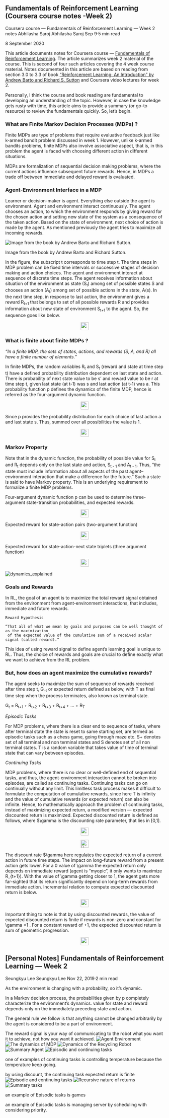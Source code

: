 ## Fundamentals of Reinforcement Learning (Coursera course notes -Week 2)
Coursera course — Fundamentals of Reinforcement Learning — Week 2 notes
Abhilasha Saroj
Abhilasha Saroj
Sep 9·5 min read

8 September 2020

[comment]: <> (<span style="font-size:1.5em;">)

This article documents notes for Coursera course — [Fundamentals of Reinforcement Learning](https://www.coursera.org/learn/fundamentals-of-reinforcement-learning/home/welcome). The article summarizes week 2 material of the course. This is second of four such articles covering the 4 week course material. Notes documented in this article are based on reading from section 3.0 to 3.3 of book [“Reinforcement Learning: An Introduction” by Andrew Barto and Richard S. Sutton](https://mitpress.mit.edu/books/reinforcement-learning-second-edition) and Coursera video lectures for week 2.

Personally, I think the course and book reading are fundamental to developing an understanding of the topic. However, in case the knowledge gets rusty with time, this article aims to provide a summary (or go-to resource) to review the fundamentals quickly. So, let’s begin.

### What are Finite Markov Decision Processes (MDPs) ?

Finite MDPs are type of problems that require evaluative feedback just like k-armed bandit problem discussed in week 1. However, unlike k-armed bandits problems, finite MDPs also involve associative aspect, that is, in this problem the agent is faced with choosing different action in different situations.

MDPs are formalization of sequential decision making problems, where the current actions influence subsequent future rewards. Hence, in MDPs a trade off between immediate and delayed reward is evaluated.

### Agent-Environment Interface in a MDP

Learner or decision-maker is agent. Everything else outside the agent is environment. Agent and environment interact continuously. The agent chooses an action, to which the environment responds by giving reward for the chosen action and setting new state of the system as a consequence of the taken action. Based on the state of environment, next choice of action is made by the agent. As mentioned previously the agent tries to maximize all incoming rewards.

![Image from the book by Andrew Barto and Richard Sutton.](pngs/C1_W2_agent_environment.jpeg)

Image from the book by Andrew Barto and Richard Sutton.

In the figure, the subscript t corresponds to time step t. The time steps in MDP problem can be fixed time intervals or successive stages of decision making and action choices. The agent and environment interact at sequence of discrete time steps. The agent receives information about situation of the environment as state (S<sub>t</sub>) among set of possible states S and chooses an action (A<sub>t</sub>) among set of possible actions in the state, A(s). In the next time step, in response to last action, the environment gives a reward R<sub>t+1</sub> that belongs to set of all possible rewards R and provides information about new state of environment S<sub>t+1</sub> to the agent. So, the sequence goes like below.

<p align="center">
    <img height="25px" src="https://render.githubusercontent.com/render/math?math=S_{0}, A_{0}, R_{1}, S_{1}, A_{1}, R_{2}, S_{2}, A_{2}, R_{3},...">
</p>

### What is finite about finite MDPs ?

_“In a finite MDP, the sets of states, actions, and rewards (S, A, and R) all have a finite number of elements.”_

In finite MDPs, the random variables R<sub>t</sub> and S<sub>t</sub> (reward and state at time step t) have a defined probability distribution dependent on last state and action. There is probability of next state value to be s’ and reward value to be r at time step t, given last state (at t-1) was s and last action (at t-1) was a. This probability function p defines the dynamics of the finite MDP, hence is referred as the four-argument dynamic function.

<p align="center">
    <img height="25px" src="https://render.githubusercontent.com/render/math?math=p(s',r|s,a) = Pr[S_{t}=s', R_{t}=r|S_{t-1}=s, A_{t-1}=a]">
</p>

Since p provides the probability distribution for each choice of last action a and last state s. Thus, summed over all possibilities the value is 1.

<p align="center">
    <img height="25px" src="https://render.githubusercontent.com/render/math?math=\sum_{s'\in S}\sum_{r\in R}p(s',r|s,a) = 1, \forall s\in S, r\in R">
</p>

### Markov Property

Note that in the dynamic function, the probability of possible value for S<sub>t</sub> and R<sub>t</sub> depends only on the last state and action, S<sub>t - 1</sub> and A<sub>t - 1</sub>. Thus, “the state must include information about all aspects of the past agent–environment interaction that make a difference for the future.” Such a state is said to have Markov property. This is an underlying requirement to formalize a finite MDP problems.

Four-argument dynamic function p can be used to determine three-argument state-transition probabilities, and expected rewards.

<p align="center">
    <img height="25px" src="https://render.githubusercontent.com/render/math?math=p(s'|s, a) = Pr [{S_{t} =s'|S_{t-1}=s, A_{t-1}=a}] = \sum_{r\in R}p(s',r|s,a)">
</p>

Expected reward for state-action pairs (two-argument function)

<p align="center">
    <img height="25px" src="https://render.githubusercontent.com/render/math?math=r(s,a) = E[R_{t} = r| S_{t-1} = s, A_{t-1} = a] = \sum_{r \in R} r \sum_{s' \in S} p(s',r|s,a)">
</p>

Expected reward for state-action-next state triplets (three argument function)

<p align="center">
    <img height="25px" src="https://render.githubusercontent.com/render/math?math=r(s, a, s') = E[R_{t}|S_{t} = s', S_{t-1} = s, A_{t-1} = a] = \sum_{r \in R} r \frac{p(s', r|s, a)}{p(s'|s,a)}">
</p>


![dynamics_explained](pngs/C1_W2_basic_equations.png)


### Goals and Rewards

In RL, the goal of an agent is to maximize the total reward signal obtained from the environment from agent-environment interactions, that includes, immediate and future rewards.

    Reward Hypothesis

    “That all of what we mean by goals and purposes can be well thought of as the maximization 
     of the expected value of the cumulative sum of a received scalar signal (called reward).”

This idea of using reward signal to define agent’s learning goal is unique to RL. Thus, the choice of rewards and goals are crucial to define exactly what we want to achieve from the RL problem.

### But, how does an agent maximize the cumulative rewards?

The agent seeks to maximize the sum of sequence of rewards received after time step t, G_<sub>t</sub> or expected return defined as below, with T as final time step when the process terminates, also known as terminal state.

G<sub>t</sub> = R<sub>t+1</sub> + R<sub>t+2</sub> + R<sub>t+3</sub> + R<sub>t+4</sub> + ... + R<sub>T</sub>

[comment]: <> (<p align="center">)

[comment]: <> (    <img height="25px" src="https://render.githubusercontent.com/render/math?math=G_{t} = R_{t+1} \\+ R_{t+2} \\+ R_{t+3} \\+ R_{t+4} \\+ ... \\+ R_{T}">)

[comment]: <> (</p>)

_Episodic Tasks_

For MDP problems, where there is a clear end to sequence of tasks, where after terminal state the state is reset to same starting set, are termed as episodic tasks such as a chess game, going through maze etc. S+ denotes set of all terminal and non terminal states and S denotes set of all non terminal states. T is a random variable that takes value of time of terminal state that can vary between episodes.

_Continuing Tasks_

MDP problems, where there is no clear or well-defined end of sequential tasks, and thus, the agent-environment interaction cannot be broken into episodes, are called as continuing tasks. Continuing tasks can go on continually without any limit. This limitless task process makes it difficult to formulate the computation of cumulative rewards, since here T is infinity and the value of cumulative rewards (or expected return) can also be infinite. Hence, to mathematically approach the problem of continuing tasks, instead of maximizing expected return, a modified version — expected discounted return is maximized. Expected discounted return is defined as follows, where $\gamma is the discounting rate parameter, that lies in [0,1].

[comment]: <> (<p align="center">)

[comment]: <> (    <img height="25px" src="https://render.githubusercontent.com/render/math?math=G_{t} = R_{t+1} + \gamma R_{t+2} + \gamma^2 R_{t+3} + \gamma^3 R_{t+4}+...= \sum_{k}^{\infin} \gamma^{k} R_{t+k+1}">)

[comment]: <> (</p>)

<p align="center">
    <img height="25px" src="https://render.githubusercontent.com/render/math?math=G_{t} = \sum_{k}^{\infin} \gamma^{k} R_{t+k+1}">
</p>

<p align="center">
    <img height="25px" src="https://latex.codecogs.com/svg.latex?\Large&space;x=\frac{-b\pm\sqrt{b^2-4ac}}{2a}" title="\Large x=\frac{-b\pm\sqrt{b^2-4ac}}{2a}" /> 
</p>

The discount rate $\gamma here regulates the expected return of a current action in future time steps. The impact on long-future reward from a present action gets lower. For a 0 value of \gamma the expected return only depends on immediate reward (agent is “myopic”, it only wants to maximize R_{t+1}). With the value of \gamma getting closer to 1, the agent gets more far-sighted that its return significantly depend on long-term rewards from immediate action. Incremental relation to compute expected discounted return is below.

<p align="center">
    <img height="25px" src="https://render.githubusercontent.com/render/math?math=G_{t} = R_{t+1} + \gamma R_{t+2} + \gamma^2 R_{t+3} + \gamma^3 R_{t+4}+... = R_{t+1} + \gamma (R_{t+2} + \gamma R_{t+3} + \gamma^2 R_{t+4}+... )=R_{t+1}+\gamma G_{t+1}">
</p>

Important thing to note is that by using discounted rewards, the value of expected discounted return is finite if rewards is non-zero and constant for \gamma <1 . For a constant reward of +1, the expected discounted return is sum of geometric progression.

<p align="center">
    <img height="25px" src="https://render.githubusercontent.com/render/math?math=G_{t} = \sum_{k=0}^{\infin} \gamma^{k} = \frac{1}{1-\gamma}">
</p>

## [Personal Notes] Fundamentals of Reinforcement Learning — Week 2
Seungkyu Lee
Seungkyu Lee
Nov 22, 2019·2 min read

As the environment is changing with a probability, so it’s dynamic.

In a Markov decision process, the probabilities given by p completely characterize the environment’s dynamics. value for state and reward depends only on the immediately preceding state and action.

The general rule we follow is that anything cannot be changed arbitrarily by the agent is considered to be a part of environment.

The reward signal is your way of communicating to the robot what you want it to achieve, not how you want it achieved.
![Agent Environment](pngs/C1_W2_agent_environment.png)
![The dynamics of MDP](pngs/C1_W2_the_dynamics_of_an_mdp.png)
![Dynamics of the Recycling Robot](pngs/C1_W2_dynamics_of_the_recycling_robot.png)
![Summary Agent](pngs/C1_W2_summary_agent.png)
![Episodic and continuing tasks](pngs/C1_W2_episodic_and_continuing_tasks.png)

one of examples of continuing tasks is controlling temperature because the temperature keep going.

by using discount, the continuing task expected return is finite
![Episodic and continuing tasks](pngs/C1_W2_returns_definition.png)
![Recursive nature of returns](pngs/C1_W2_recursive_nature_of_returns.png)
![Summary tasks](pngs/C1_W2_summary_tasks.png)

an example of Episodic tasks is games

an example of Episodic tasks is managing server by scheduling with considering priority.

[comment]: <> (</span>)